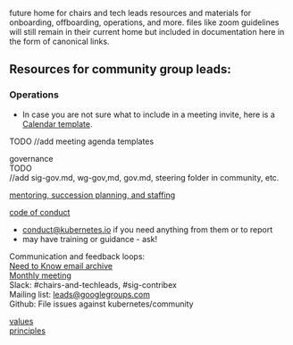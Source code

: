 future home for chairs and tech leads resources and materials for onboarding,
offboarding, operations, and more.
files like zoom guidelines will still remain in their current home but included
in documentation here in the form of canonical links.   

## Resources for community group leads:    

### Operations  
- In case you are not sure what to include in a meeting invite, here is a [Calendar template](https://github.com/kubernetes/community/blob/master/communication/calendar-guidelines.md#calendar-event-template).
 
TODO
//add meeting agenda templates    

governance  
TODO  
//add sig-gov.md, wg-gov,md, gov.md, steering folder in community, etc.

[mentoring, succession planning, and staffing]    

[code of conduct]  
- conduct@kubernetes.io if you need anything from them or to report  
- may have training or guidance - ask!    

Communication and feedback loops:  
[Need to Know email archive]  
[Monthly meeting]  
Slack: #chairs-and-techleads, #sig-contribex  
Mailing list: leads@googlegroups.com  
Github: File issues against kubernetes/community  

[values]  
[principles]

[Need to Know email archive]: https://docs.google.com/document/d/1ivmV-ouim7YcTnmv21m0pP6prmj-FFZxcRBuWbT706c/edit
[Monthly meeting]: https://docs.google.com/document/d/1Jio9rEtYxlBbntF8mRGmj6Q1JAdzZ9fTDo3ru1HK_LI/edit
[values]: https://github.com/kubernetes/community/blob/master/values.md
[principles]: https://github.com/kubernetes/community/blob/master/governance.md#principles
[code of conduct]: https://github.com/kubernetes/community/tree/master/committee-code-of-conduct
[mentoring, succession planning, and staffing]: https://github.com/kubernetes/community/tree/master/mentoring
